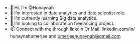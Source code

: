 - 👋 Hi, I’m @Hunaynah
- 👀 I’m interested in data analytics and data scientist role.
- 🌱 I’m currently learning Big data analytics.
- 💞️ I’m looking to collaborate on freelancing project.
- 📫 Connect with me through linkdin Or Mail.
      linkedin.com/in/ hunaynahumerjee and 
      umerjeehunaynah@gmail.com

